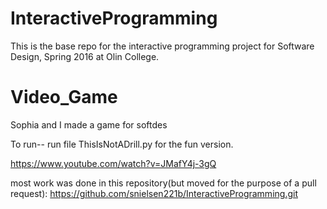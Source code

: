 
# InteractiveProgramming
This is the base repo for the interactive programming project for Software Design, Spring 2016 at Olin College.

# Video_Game
Sophia and I made a game for softdes

To run-- run file ThisIsNotADrill.py for the fun version.

https://www.youtube.com/watch?v=JMafY4j-3gQ

most work was done in this repository(but moved for the purpose of a pull request):
https://github.com/snielsen221b/InteractiveProgramming.git

